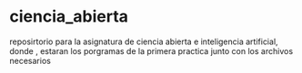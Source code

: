 # ciencia_abierta
reposirtorio para la asignatura de ciencia abierta e inteligencia artificial, donde , estaran los porgramas de la primera practica junto con los archivos necesarios

